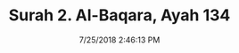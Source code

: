 ---
title       : "Surah 2. Al-Baqara, Ayah 134"
date        : 7/25/2018 2:46:13 PM
draft       : false
type        : "quran"
layout      : "compare"
BookCode    : "CMP"
SurahNumber : "2"
AyahNumber  : "134"
TotalAyah   : "286"
---